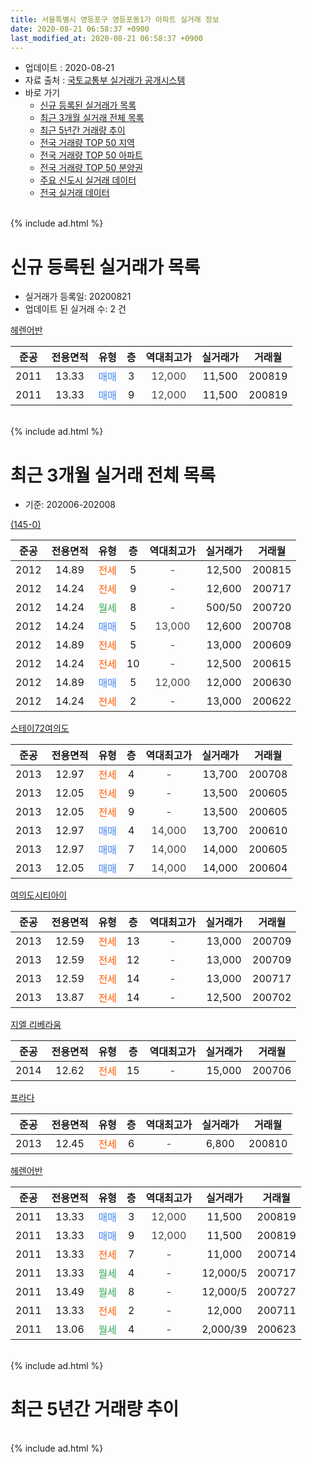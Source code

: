 ```yaml
---
title: 서울특별시 영등포구 영등포동1가 아파트 실거래 정보
date: 2020-08-21 06:58:37 +0900
last_modified_at: 2020-08-21 06:58:37 +0900
---
```


* 업데이트 : 2020-08-21
* 자료 출처 : [국토교통부 실거래가 공개시스템](http://rt.molit.go.kr)
* 바로 가기
    * [신규 등록된 실거래가 목록](#신규-등록된-실거래가-목록)
    * [최근 3개월 실거래 전체 목록](#최근-3개월-실거래-전체-목록)
    * [최근 5년간 거래량 추이](#최근-5년간-거래량-추이)
    * [전국 거래량 TOP 50 지역](https://inasie.github.io/apt-trade-info/최근-3개월-전국에서-가장-거래가-많이-발생한-지역)
    * [전국 거래량 TOP 50 아파트](https://inasie.github.io/apt-trade-info/최근-3개월-전국에서-가장-거래가-많이-발생한-아파트)
    * [전국 거래량 TOP 50 분양권](https://inasie.github.io/apt-trade-info/최근-3개월-전국에서-가장-거래가-많이-발생한-분양권)
    * [주요 신도시 실거래 데이터](https://inasie.github.io/apt-trade-info/주요-신도시)
    * [전국 실거래 데이터](https://inasie.github.io/apt-trade-info/전국)
<br>
{% include ad.html %}
<br>

# 신규 등록된 실거래가 목록
* 실거래가 등록일: 20200821
* 업데이트 된 실거래 수: 2 건


[헤렌어반](https://search.naver.com/search.naver?query=%EC%84%9C%EC%9A%B8%ED%8A%B9%EB%B3%84%EC%8B%9C+%EC%98%81%EB%93%B1%ED%8F%AC%EA%B5%AC+%EC%98%81%EB%93%B1%ED%8F%AC%EB%8F%991%EA%B0%80+%ED%97%A4%EB%A0%8C%EC%96%B4%EB%B0%98)

|준공|전용면적|유형|층|역대최고가|실거래가|거래월|
|:---:|:---:|:---:|:---:|:---:|:---:|:---:|
|2011|13.33|<span style="color:#4285f3">매매</span>|3|<span style="color:#444444">12,000</span>|11,500|200819|
|2011|13.33|<span style="color:#4285f3">매매</span>|9|<span style="color:#444444">12,000</span>|11,500|200819|


<br>
{% include ad.html %}
<br>

# 최근 3개월 실거래 전체 목록
* 기준: 202006-202008


[(145-0)](https://search.naver.com/search.naver?query=%EC%84%9C%EC%9A%B8%ED%8A%B9%EB%B3%84%EC%8B%9C+%EC%98%81%EB%93%B1%ED%8F%AC%EA%B5%AC+%EC%98%81%EB%93%B1%ED%8F%AC%EB%8F%991%EA%B0%80+%28145-0%29)

|준공|전용면적|유형|층|역대최고가|실거래가|거래월|
|:---:|:---:|:---:|:---:|:---:|:---:|:---:|
|2012|14.89|<span style="color:#ff5a00">전세</span>|5|<span style="color:#444444">-</span>|12,500|200815|
|2012|14.24|<span style="color:#ff5a00">전세</span>|9|<span style="color:#444444">-</span>|12,600|200717|
|2012|14.24|<span style="color:#34a853">월세</span>|8|<span style="color:#444444">-</span>|500/50|200720|
|2012|14.24|<span style="color:#4285f3">매매</span>|5|<span style="color:#444444">13,000</span>|12,600|200708|
|2012|14.89|<span style="color:#ff5a00">전세</span>|5|<span style="color:#444444">-</span>|13,000|200609|
|2012|14.24|<span style="color:#ff5a00">전세</span>|10|<span style="color:#444444">-</span>|12,500|200615|
|2012|14.89|<span style="color:#4285f3">매매</span>|5|<span style="color:#444444">12,000</span>|12,000|200630|
|2012|14.24|<span style="color:#ff5a00">전세</span>|2|<span style="color:#444444">-</span>|13,000|200622|

[스테이72여의도](https://search.naver.com/search.naver?query=%EC%84%9C%EC%9A%B8%ED%8A%B9%EB%B3%84%EC%8B%9C+%EC%98%81%EB%93%B1%ED%8F%AC%EA%B5%AC+%EC%98%81%EB%93%B1%ED%8F%AC%EB%8F%991%EA%B0%80+%EC%8A%A4%ED%85%8C%EC%9D%B472%EC%97%AC%EC%9D%98%EB%8F%84)

|준공|전용면적|유형|층|역대최고가|실거래가|거래월|
|:---:|:---:|:---:|:---:|:---:|:---:|:---:|
|2013|12.97|<span style="color:#ff5a00">전세</span>|4|<span style="color:#444444">-</span>|13,700|200708|
|2013|12.05|<span style="color:#ff5a00">전세</span>|9|<span style="color:#444444">-</span>|13,500|200605|
|2013|12.05|<span style="color:#ff5a00">전세</span>|9|<span style="color:#444444">-</span>|13,500|200605|
|2013|12.97|<span style="color:#4285f3">매매</span>|4|<span style="color:#444444">14,000</span>|13,700|200610|
|2013|12.97|<span style="color:#4285f3">매매</span>|7|<span style="color:#444444">14,000</span>|14,000|200605|
|2013|12.05|<span style="color:#4285f3">매매</span>|7|<span style="color:#444444">14,000</span>|14,000|200604|

[여의도시티아이](https://search.naver.com/search.naver?query=%EC%84%9C%EC%9A%B8%ED%8A%B9%EB%B3%84%EC%8B%9C+%EC%98%81%EB%93%B1%ED%8F%AC%EA%B5%AC+%EC%98%81%EB%93%B1%ED%8F%AC%EB%8F%991%EA%B0%80+%EC%97%AC%EC%9D%98%EB%8F%84%EC%8B%9C%ED%8B%B0%EC%95%84%EC%9D%B4)

|준공|전용면적|유형|층|역대최고가|실거래가|거래월|
|:---:|:---:|:---:|:---:|:---:|:---:|:---:|
|2013|12.59|<span style="color:#ff5a00">전세</span>|13|<span style="color:#444444">-</span>|13,000|200709|
|2013|12.59|<span style="color:#ff5a00">전세</span>|12|<span style="color:#444444">-</span>|13,000|200709|
|2013|12.59|<span style="color:#ff5a00">전세</span>|14|<span style="color:#444444">-</span>|13,000|200717|
|2013|13.87|<span style="color:#ff5a00">전세</span>|14|<span style="color:#444444">-</span>|12,500|200702|

[지엘 리베라움](https://search.naver.com/search.naver?query=%EC%84%9C%EC%9A%B8%ED%8A%B9%EB%B3%84%EC%8B%9C+%EC%98%81%EB%93%B1%ED%8F%AC%EA%B5%AC+%EC%98%81%EB%93%B1%ED%8F%AC%EB%8F%991%EA%B0%80+%EC%A7%80%EC%97%98+%EB%A6%AC%EB%B2%A0%EB%9D%BC%EC%9B%80)

|준공|전용면적|유형|층|역대최고가|실거래가|거래월|
|:---:|:---:|:---:|:---:|:---:|:---:|:---:|
|2014|12.62|<span style="color:#ff5a00">전세</span>|15|<span style="color:#444444">-</span>|15,000|200706|

[프라다](https://search.naver.com/search.naver?query=%EC%84%9C%EC%9A%B8%ED%8A%B9%EB%B3%84%EC%8B%9C+%EC%98%81%EB%93%B1%ED%8F%AC%EA%B5%AC+%EC%98%81%EB%93%B1%ED%8F%AC%EB%8F%991%EA%B0%80+%ED%94%84%EB%9D%BC%EB%8B%A4)

|준공|전용면적|유형|층|역대최고가|실거래가|거래월|
|:---:|:---:|:---:|:---:|:---:|:---:|:---:|
|2013|12.45|<span style="color:#ff5a00">전세</span>|6|<span style="color:#444444">-</span>|6,800|200810|

[헤렌어반](https://search.naver.com/search.naver?query=%EC%84%9C%EC%9A%B8%ED%8A%B9%EB%B3%84%EC%8B%9C+%EC%98%81%EB%93%B1%ED%8F%AC%EA%B5%AC+%EC%98%81%EB%93%B1%ED%8F%AC%EB%8F%991%EA%B0%80+%ED%97%A4%EB%A0%8C%EC%96%B4%EB%B0%98)

|준공|전용면적|유형|층|역대최고가|실거래가|거래월|
|:---:|:---:|:---:|:---:|:---:|:---:|:---:|
|2011|13.33|<span style="color:#4285f3">매매</span>|3|<span style="color:#444444">12,000</span>|11,500|200819|
|2011|13.33|<span style="color:#4285f3">매매</span>|9|<span style="color:#444444">12,000</span>|11,500|200819|
|2011|13.33|<span style="color:#ff5a00">전세</span>|7|<span style="color:#444444">-</span>|11,000|200714|
|2011|13.33|<span style="color:#34a853">월세</span>|4|<span style="color:#444444">-</span>|12,000/5|200717|
|2011|13.49|<span style="color:#34a853">월세</span>|8|<span style="color:#444444">-</span>|12,000/5|200727|
|2011|13.33|<span style="color:#ff5a00">전세</span>|2|<span style="color:#444444">-</span>|12,000|200711|
|2011|13.06|<span style="color:#34a853">월세</span>|4|<span style="color:#444444">-</span>|2,000/39|200623|


<br>
{% include ad.html %}
<br>

# 최근 5년간 거래량 추이


<div style="width:100%;">
    <canvas id="deal_progress" height="200"></canvas>
</div>

<script>
new Chart(document.getElementById("deal_progress"), {
    type: 'line',
    data: {
        labels: ['201508','201509','201510','201511','201512','201601','201602','201603','201604','201605','201606','201607','201608','201609','201610','201611','201612','201701','201702','201703','201704','201705','201706','201707','201708','201709','201710','201711','201712','201801','201802','201803','201804','201805','201806','201807','201808','201809','201810','201811','201812','201901','201902','201903','201904','201905','201906','201907','201908','201909','201910','201911','201912','202001','202002','202003','202004','202005','202006','202007','202008'],
        datasets: [{
            label: '매매',
            pointRadius: 1,
            data: [6, 1, 4, 1, 1, 1, 3, 2, 0, 7, 6, 2, 4, 2, 4, 5, 0, 5, 11, 8, 3, 14, 10, 3, 1, 4, 4, 3, 9, 8, 4, 3, 6, 4, 2, 4, 12, 3, 5, 4, 2, 9, 5, 9, 6, 5, 14, 2, 6, 7, 7, 4, 9, 6, 2, 2, 2, 6, 4, 1, 2],
            borderColor: "rgba(255, 201, 14, 1)",
            backgroundColor: "rgba(255, 201, 14, 0.5)",
            fill: false,
            lineTension: 0
        },{
            label: '전월세',
            pointRadius: 1,
            data: [10, 7, 11, 4, 10, 12, 9, 10, 5, 3, 4, 5, 3, 2, 5, 2, 5, 9, 11, 6, 9, 4, 7, 7, 11, 10, 7, 10, 11, 8, 20, 14, 11, 15, 11, 11, 17, 5, 12, 14, 15, 14, 17, 10, 16, 15, 13, 15, 8, 8, 13, 10, 15, 20, 21, 13, 11, 11, 6, 12, 2],
            borderColor: "rgba(0, 141, 185, 1)",
            backgroundColor: "rgba(0, 141, 185, 0.5)",
            fill: false,
            lineTension: 0
        }
        ]
    },
    options: {
        responsive: true,
        title: {
            display: false
        },
        tooltips: {
            mode: 'index',
            intersect: false
        },
        hover: {
            mode: 'nearest',
            intersect: true
        },
        scales: {
            xAxes: [{
                display: true,
                scaleLabel: {
                    display: true,
                    labelString: '년/월'
                }
            }],
            yAxes: [{
                display: true,
                ticks: {
                    suggestedMin: 0,
                },
                scaleLabel: {
                    display: true,
                    labelString: '실거래 수'
                }
            }]
        }
    }
});

</script>


<br>
{% include ad.html %}
<br>

